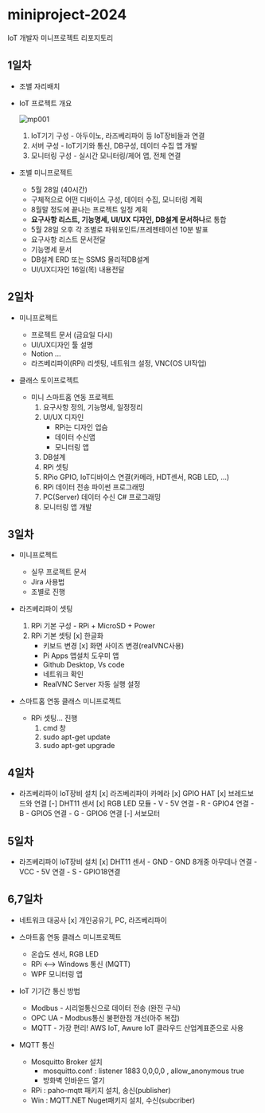 # miniproject-2024
IoT 개발자 미니프로젝트 리포지토리

## 1일차
- 조별 자리배치
- IoT 프로젝트 개요

    ![mp001](https://github.com/yongseok2312/miniproject-2024/assets/135982451/240dd9c3-0644-4b3f-9643-d464f07b97dc)
    1. IoT기기 구성 - 아두이노, 라즈베리파이 등 IoT장비들과 연결
    2. 서버 구성 - IoT기기와 통신, DB구성, 데이터 수집 앱 개발
    3. 모니터링 구성 - 실시간 모니터링/제어 앱, 전체 연결
    
- 조별 미니프로젝트
   - 5월 28일 (40시간)
    - 구체적으로 어떤 디바이스 구성, 데이터 수집, 모니터링 계획
    - 8월말 정도에 끝나는 프로젝트 일정 계획
    - **요구사항 리스트, 기능명세, UI/UX 디자인, DB설계 문서하나**로 통합
    - 5월 28일 오후 각 조별로 파워포인트/프레젠테이션 10분 발표
    - 요구사항 리스트 문서전달
    - 기능명세 문서
    - DB설계 ERD 또는 SSMS 물리적DB설계 
    - UI/UX디자인 16일(목) 내용전달

## 2일차
- 미니프로젝트
    - 프로젝트 문서 (금요일 다시)
    - UI/UX디자인 툴 설명
    - Notion ...
    - 라즈베리파이(RPi) 리셋팅, 네트워크 설정, VNC(OS UI작업)

- 클래스 토이프로젝트
    - 미니 스마트홈 연동 프로젝트
        1. 요구사항 정의, 기능명세, 일정정리
        2. UI/UX 디자인
            - RPi는 디자인 업슴
            - 데이터 수신앱
            - 모니터링 앱
        3. DB설계
        4. RPi 셋팅
        5. RPio GPIO, IoT디바이스 연결(카메라, HDT센서, RGB LED, ...)
        6. RPi 데이터 전송 파이썬 프로그래밍
        7. PC(Server) 데이터 수신 C# 프로그래밍
        8. 모니터링 앱 개발

## 3일차
- 미니프로젝트
    - 실무 프로젝트 문서
    - Jira 사용법
    - 조별로 진행

- 라즈베리파이 셋팅
    1. RPi 기본 구성 - RPi + MicroSD + Power
    2. RPi 기본 셋팅
        [x] 한글화
        - 키보드 변경
        [x] 화면 사이즈 변경(realVNC사용)
        - Pi Apps 앱설치 도우미 앱
        - Github Desktop, Vs code
        - 네트워크 확인 
        - RealVNC Server 자동 실행 설정

- 스마트홈 연동 클래스 미니프로젝트
    - RPi 셋팅... 진행 
        1. cmd 창
        2. sudo apt-get update
        3. sudo apt-get upgrade

## 4일차
- 라즈베리파이 IoT장비 설치
    [x] 라즈베리파이 카메라
    [x] GPIO HAT
    [x] 브레드보드와 연결
    [-] DHT11 센서
    [x] RGB LED 모듈
        - V - 5V 연결
        - R - GPIO4 연결
        - B - GPIO5 연결
        - G - GPIO6 연결
    [-] 서보모터

## 5일차
- 라즈베리파이 IoT장비 설치
    [x] DHT11 센서
         - GND - GND 8개중 아무데나 연결
         - VCC - 5V 연결
         - S - GPIO18연결

## 6,7일차
- 네트워크 대공사
    [x] 개인공유기, PC, 라즈베리파이

- 스마트홈 연동 클래스 미니프로젝트
    - 온습도 센서, RGB LED
    - RPi <--> Windows 통신 (MQTT)
    - WPF 모니터링 앱

- IoT 기기간 통신 방법
    - Modbus - 시리얼통신으로 데이터 전송 (완전 구식)
    - OPC UA - Modbus통신 불편한점 개선(아주 복잡)
    - MQTT - 가장 편리! AWS IoT, Awure IoT 클라우드 산업계표준으로 사용

- MQTT 통신
    - Mosquitto Broker 설치
        - mosquitto.conf : listener 1883 0,0,0,0 , allow_anonymous true
        - 방화벽 인바운드 열기
    - RPi : paho-mqtt 패키지 설치, 송신(publisher)
    - Win : MQTT.NET Nuget패키지 설치, 수신(subcriber)

